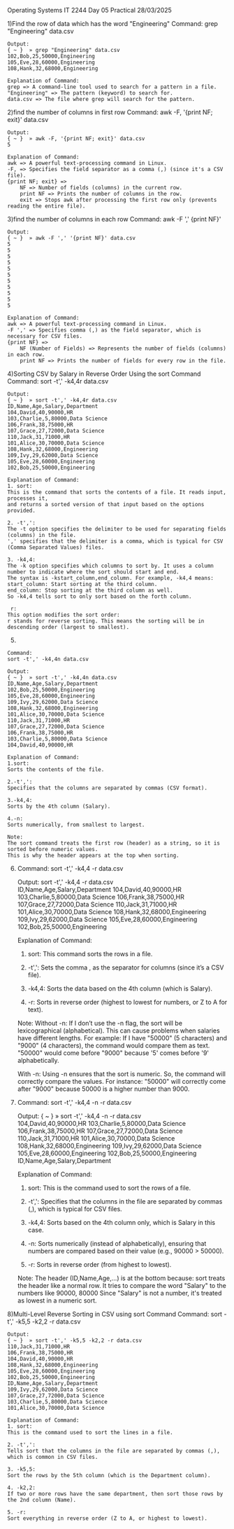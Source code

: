 Operating Systems IT 2244
Day 05 Practical
28/03/2025

1)Find the row of data which has the word "Engineering"
	Command:
	grep "Engineering" data.csv 
 
	Output:
	{ ~ }  » grep "Engineering" data.csv                                        
	102,Bob,25,50000,Engineering
	105,Eve,28,60000,Engineering
	108,Hank,32,68000,Engineering

	Explanation of Command:
	grep => A command-line tool used to search for a pattern in a file.
	"Engineering" => The pattern (keyword) to search for.
	data.csv => The file where grep will search for the pattern.

2)find the number of columns in first row
	Command: 
	awk -F, '{print NF; exit}' data.csv 
	
	Output:
	{ ~ }  » awk -F, '{print NF; exit}' data.csv                               
	5
	
	Explanation of Command:
	awk => A powerful text-processing command in Linux.
	-F, => Specifies the field separator as a comma (,) (since it's a CSV file).
	{print NF; exit} =>
		NF => Number of fields (columns) in the current row.
		print NF => Prints the number of columns in the row.
		exit => Stops awk after processing the first row only (prevents reading the entire file).

3)find the number of columns in each row
	Command:
	awk -F ',' {print NF}'

	Output:
	{ ~ }  » awk -F ',' '{print NF}' data.csv                                      
	5
	5
	5
	5
	5
	5
	5
	5
	5
	5
	5

	Explanation of Command:
	awk => A powerful text-processing command in Linux.
	-F ',' => Specifies comma (,) as the field separator, which is necessary for CSV files.
	{print NF} =>
		NF (Number of Fields) => Represents the number of fields (columns) in each row.
		print NF => Prints the number of fields for every row in the file.

4)Sorting CSV by Salary in Reverse Order Using the sort Command
	Command:
	sort -t',' -k4,4r data.csv

	Output:
	{ ~ }  » sort -t',' -k4,4r data.csv                                           
	ID,Name,Age,Salary,Department
	104,David,40,90000,HR
	103,Charlie,5,80000,Data Science
	106,Frank,38,75000,HR
	107,Grace,27,72000,Data Science
	110,Jack,31,71000,HR
	101,Alice,30,70000,Data Science
	108,Hank,32,68000,Engineering
	109,Ivy,29,62000,Data Science
	105,Eve,28,60000,Engineering
	102,Bob,25,50000,Engineering

	Explanation of Command:
	1. sort:
	This is the command that sorts the contents of a file. It reads input, processes it, 
	and returns a sorted version of that input based on the options provided.

	2. -t',':
	The -t option specifies the delimiter to be used for separating fields (columns) in the file.
	',' specifies that the delimiter is a comma, which is typical for CSV (Comma Separated Values) files.

	3. -k4,4:
	The -k option specifies which columns to sort by. It uses a column number to indicate where the sort should start and end.
	The syntax is -kstart_column,end_column. For example, -k4,4 means:
	start_column: Start sorting at the third column.
	end_column: Stop sorting at the third column as well.
	So -k4,4 tells sort to only sort based on the forth column.

	 r:
	This option modifies the sort order:
	r stands for reverse sorting. This means the sorting will be in descending order (largest to smallest).

5)

	Command:
	sort -t',' -k4,4n data.csv 

	Output:
	{ ~ }  » sort -t',' -k4,4n data.csv                                          
	ID,Name,Age,Salary,Department
	102,Bob,25,50000,Engineering
	105,Eve,28,60000,Engineering
	109,Ivy,29,62000,Data Science
	108,Hank,32,68000,Engineering
	101,Alice,30,70000,Data Science
	110,Jack,31,71000,HR
	107,Grace,27,72000,Data Science
	106,Frank,38,75000,HR
	103,Charlie,5,80000,Data Science
	104,David,40,90000,HR

	Explanation of Command:
	1.sort:
	Sorts the contents of the file.

	2.-t',':
	Specifies that the columns are separated by commas (CSV format).

	3.-k4,4:
	Sorts by the 4th column (Salary).

	4.-n:
	Sorts numerically, from smallest to largest.
	
	Note:
	The sort command treats the first row (header) as a string, so it is sorted before numeric values.
	This is why the header appears at the top when sorting.

6)
	Command:
	sort -t',' -k4,4 -r data.csv

	Output:
	sort -t',' -k4,4 -r data.csv                                                        
	ID,Name,Age,Salary,Department
	104,David,40,90000,HR
	103,Charlie,5,80000,Data Science
	106,Frank,38,75000,HR
	107,Grace,27,72000,Data Science
	110,Jack,31,71000,HR
	101,Alice,30,70000,Data Science
	108,Hank,32,68000,Engineering
	109,Ivy,29,62000,Data Science
	105,Eve,28,60000,Engineering
	102,Bob,25,50000,Engineering

	Explanation of Command:
	1. sort:
	This command sorts the rows in a file.

	2. -t',':
	Sets the comma , as the separator for columns (since it’s a CSV file).

	3. -k4,4:
	Sorts the data based on the 4th column (which is Salary).

	4. -r:
	Sorts in reverse order (highest to lowest for numbers, or Z to A for text).

	Note:
	Without -n: If I don’t use the -n flag, the sort will be lexicographical (alphabetical). This can cause problems when salaries have different lengths.
	For example:
	If I have "50000" (5 characters) and "9000" (4 characters), the command would compare them as text.
	"50000" would come before "9000" because '5' comes before '9' alphabetically.

	With -n: Using -n ensures that the sort is numeric. So, the command will correctly compare the values. For instance:
	"50000" will correctly come after "9000" because 50000 is a higher number than 9000.

7)
	Command:
	sort -t',' -k4,4 -n -r data.csv 

	Output:
	{ ~ }  » sort -t',' -k4,4 -n -r data.csv                                                     
	104,David,40,90000,HR
	103,Charlie,5,80000,Data Science
	106,Frank,38,75000,HR
	107,Grace,27,72000,Data Science
	110,Jack,31,71000,HR
	101,Alice,30,70000,Data Science
	108,Hank,32,68000,Engineering
	109,Ivy,29,62000,Data Science
	105,Eve,28,60000,Engineering
	102,Bob,25,50000,Engineering
	ID,Name,Age,Salary,Department

	Explanation of Command:
	1. sort:
	This is the command used to sort the rows of a file.

	2. -t',':
	Specifies that the columns in the file are separated by commas (,), which is typical for CSV files.

	3. -k4,4:
	Sorts based on the 4th column only, which is Salary in this case.

	4. -n:
	Sorts numerically (instead of alphabetically), ensuring that numbers are compared based on their value (e.g., 90000 > 50000).

	5. -r:
	Sorts in reverse order (from highest to lowest).

	Note:
	The header (ID,Name,Age,...) is at the bottom because:
	sort treats the header like a normal row.
	It tries to compare the word "Salary" to the numbers like 90000, 80000
	Since "Salary" is not a number, it's treated as lowest in a numeric sort.

8)Multi-Level Reverse Sorting in CSV using sort Command
	Command:
	sort -t',' -k5,5 -k2,2 -r data.csv 

	Output:
	{ ~ }  » sort -t',' -k5,5 -k2,2 -r data.csv                                                
	110,Jack,31,71000,HR
	106,Frank,38,75000,HR
	104,David,40,90000,HR
	108,Hank,32,68000,Engineering
	105,Eve,28,60000,Engineering
	102,Bob,25,50000,Engineering
	ID,Name,Age,Salary,Department
	109,Ivy,29,62000,Data Science
	107,Grace,27,72000,Data Science
	103,Charlie,5,80000,Data Science
	101,Alice,30,70000,Data Science

	Explanation of Command:
	1. sort:
	This is the command used to sort the lines in a file.

	2. -t',':
	Tells sort that the columns in the file are separated by commas (,), which is common in CSV files.

	3. -k5,5:
	Sort the rows by the 5th column (which is the Department column).

	4. -k2,2:
	If two or more rows have the same department, then sort those rows by the 2nd column (Name).

	5. -r:
	Sort everything in reverse order (Z to A, or highest to lowest).



	

